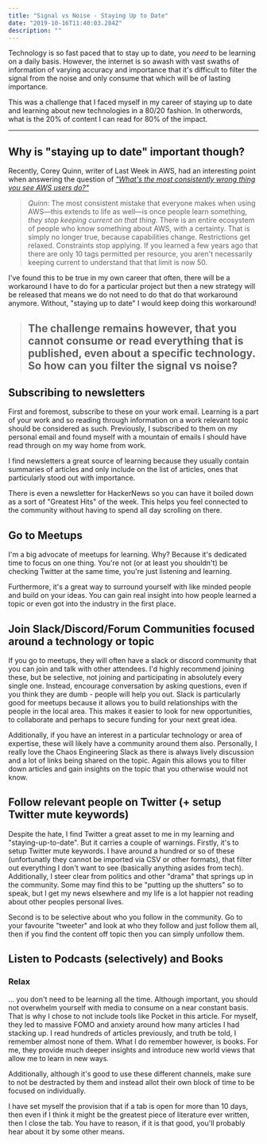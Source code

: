 ```yaml
---
title: "Signal vs Noise - Staying Up to Date"
date: "2019-10-16T11:40:03.284Z"
description: ""
---
```


Technology is so fast paced that to stay up to date, you *need* to be learning on a daily basis. However, the internet is so awash with vast swaths of information of varying accuracy and importance that it's difficult to filter the signal from the noise and only consume that which will be of lasting importance.

This was a challenge that I faced myself in my career of staying up to date and learning about new technologies in a 80/20 fashion. In otherwords, what is the 20% of content I can read for 80% of the impact.

---

## Why is "staying up to date" important though?

Recently, Corey Quinn, writer of Last Week in AWS, had an interesting point when answering the question of [*"What's the most consistently wrong thing you see AWS users do?"*](https://www.techrepublic.com/article/aws-billing-is-broken-and-kubernetes-wont-last-says-irreverent-economist-corey-quinn/?ck_subscriber_id=559247293)

> *Quinn*: The most consistent mistake that everyone makes when using AWS—this extends to life as well—is once people learn something, *they stop keeping current on that thing*. There is an entire ecosystem of people who know something about AWS, with a certainty. That is simply no longer true, because capabilities change. Restrictions get relaxed. Constraints stop applying. If you learned a few years ago that there are only 10 tags permitted per resource, you aren't necessarily keeping current to understand that that limit is now 50.

I've found this to be true in my own career that often, there will be a workaround I have to do for a particular project but then a new strategy will be released that means we do not need to do that do that workaround anymore. Without, "staying up to date" I would keep doing this workaround!


> ## The challenge remains however, that you cannot consume or read everything that is published, even about a specific technology. So how can you filter the signal vs noise?


## Subscribing to newsletters
First and foremost, subscribe to these on your work email. Learning is a part of your work and so reading through information on a work relevant topic should be considered as such. Previously, I subscribed to them on my personal email and found myself with a mountain of emails I should have read through on my way home from work.

I find newsletters a great source of learning because they usually contain summaries of articles and only include on the list of articles, ones that particularly stood out with importance.

There is even a newsletter for HackerNews so you can have it boiled down as a sort of "Greatest Hits" of the week. This helps you feel connected to the community without having to spend all day scrolling on there.


## Go to Meetups
I'm a big advocate of meetups for learning. Why? Because it's dedicated time to focus on one thing. You're not (or at least you shouldn't) be checking Twitter at the same time, you're just listening and learning.

Furthermore, it's a great way to surround yourself with like minded people and build on your ideas. You can gain real insight into how people learned a topic or even got into the industry in the first place.


## Join Slack/Discord/Forum Communities focused around a technology or topic
If you go to meetups, they will often have a slack or discord community that you can join and talk with other attendees. I'd highly recommend joining these, but be selective, not joining and participating in absolutely every single one. Instead, encourage conversation by asking questions, even if you think they are dumb - people will help you out.
Slack is particularly good for meetups because it allows you to build relationships with the people in the local area. This makes it easier to look for new opportunities, to collaborate and perhaps to secure funding for your next great idea.

Additionally, if you have an interest in a particular technology or area of expertise, these will likely have a community around them also. Personally, I really love the Chaos Engineering Slack as there is always lively discussion and a lot of links being shared on the topic. Again this allows you to filter down articles and gain insights on the topic that you otherwise would not know.


## Follow relevant people on Twitter (+ setup Twitter mute keywords)
Despite the hate, I find Twitter a great asset to me in my learning and "staying-up-to-date". But it carries a couple of warnings.
Firstly, it's to setup Twitter mute keywords. I have around a hundred or so of these (unfortunatly they cannot be imported via CSV or other formats), that filter out everything I don't want to see (basically anything asides from tech). Additionally, I steer clear from politics and other "drama" that springs up in the community. Some may find this to be "putting up the shutters" so to speak, but I get my news elsewhere and my life is a lot happier not reading about other peoples personal lives.

Second is to be selective about who you follow in the community. Go to your favourite "tweeter" and look at who they follow and just follow them all, then if you find the content off topic then you can simply unfollow them.


## Listen to Podcasts (selectively) and Books



### Relax
... you don't need to be learning all the time. Although important, you should not overwhelm yourself with media to consume on a near constant basis. That is why I chose to not include tools like Pocket in this article. For myself, they led to massive FOMO and anxiety around how many articles I had stacking up. I read hundreds of articles previously, and truth be told, I remember almost none of them. What I do remember however, is books. For me, they provide much deeper insights and introduce new world views that allow me to learn in new ways.

Additionally, although it's good to use these different channels, make sure to not be destracted by them and instead allot their own block of time to be focused on individually.

I have set myself the provision that if a tab is open for more than 10 days, then even if I think it might be the greatest piece of literature ever written, then I close the tab. You have to reason, if it is that good, you'll probably hear about it by some other means.
